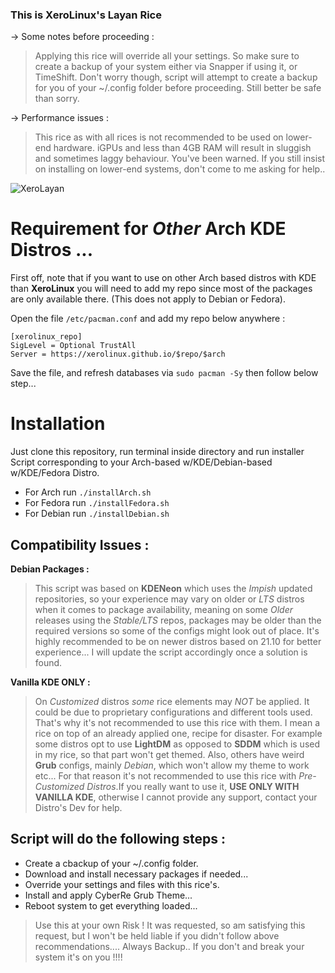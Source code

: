 ### This is XeroLinux's Layan Rice

-> Some notes before proceeding :

> Applying this rice will override all your settings. So make sure to create a backup of your system either via Snapper if using it, or TimeShift. Don't worry though, script will attempt to create a backup for you of your ~/.config folder before proceeding. Still better be safe than sorry.

-> Performance issues :

> This rice as with all rices is not recommended to be used on lower-end hardware. iGPUs and less than 4GB RAM will result in sluggish and sometimes laggy behaviour. You've been warned. If you still insist on installing on lower-end systems, don't come to me asking for help..


![XeroLayan](https://i.imgur.com/aVgMxed.jpg)

# Requirement for *Other* Arch KDE Distros ...

First off, note that if you want to use on other Arch based distros with KDE than **XeroLinux** you will need to add my repo since most of the packages are only available there. (This does not apply to Debian or Fedora).

Open the file `/etc/pacman.conf` and add my repo below anywhere :
```
[xerolinux_repo]
SigLevel = Optional TrustAll
Server = https://xerolinux.github.io/$repo/$arch
```
Save the file, and refresh databases via `sudo pacman -Sy` then follow below step...

# Installation

Just clone this repository, run terminal inside directory and run installer Script corresponding to your Arch-based w/KDE/Debian-based w/KDE/Fedora Distro.

- For Arch run `./installArch.sh`
- For Fedora run `./installFedora.sh`
- For Debian run `./installDebian.sh`

## Compatibility Issues :

**Debian Packages :**

> This script was based on **KDENeon** which uses the *Impish* updated repositories, so your experience may vary on older or *LTS* distros when it comes to package availability, meaning on some *Older* releases using the *Stable/LTS* repos, packages may be older than the required versions so some of the configs might look out of place. It's highly recommended to be on newer distros based on 21.10 for better experience... I will update the script accordingly once a solution is found.

**Vanilla KDE ONLY :**

> On *Customized* distros *some* rice elements may *NOT* be applied. It could be due to proprietary configurations and different tools used. That's why it's not recommended to use this rice with them. I mean a rice on top of an already applied one, recipe for disaster. For example some distros opt to use **LightDM** as opposed to **SDDM** which is used in my rice, so that part won't get themed. Also, others have weird **Grub** configs, mainly *Debian*, which won't allow my theme to work etc... For that reason it's not recommended to use this rice with *Pre-Customized Distros*.If you really want to use it, **USE ONLY WITH VANILLA KDE**, otherwise I cannot provide any support, contact your Distro's Dev for help.

## Script will do the following steps :

- Create a cbackup of your ~/.config folder.
- Download and install necessary packages if needed...
- Override your settings and files with this rice's.
- Install and apply CyberRe Grub Theme...
- Reboot system to get everything loaded... 

> Use this at your own Risk ! It was requested, so am satisfying this request, but I won't be held liable if you didn't follow above recommendations.... Always Backup.. If you don't and break your system it's on you !!!!
